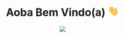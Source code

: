 <h1 align="center">Aoba Bem Vindo(a) <img src="https://raw.githubusercontent.com/ABSphreak/ABSphreak/master/gifs/Hi.gif" width="30px"></h1>

<p align="center">
  <img src="https://media.giphy.com/media/kFNOjYHyiasfjuhK1T/giphy.gif" />
</p>



<p align="left">
</p>
